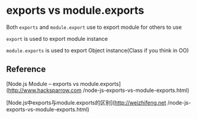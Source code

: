 # exports vs module.exports

Both `exports` and `module.export` use to export module for others to use

`export` is used to export module instance

`module.exports` is used to export Object instance(Class if you think in OO)


## Reference

[Node.js Module – exports vs module.exports](http://www.hacksparrow.com
/node-js-exports-vs-module-exports.html)

[Node.js中exports与module.exports的区别](http://weizhifeng.net
/node-js-exports-vs-module-exports.html)

